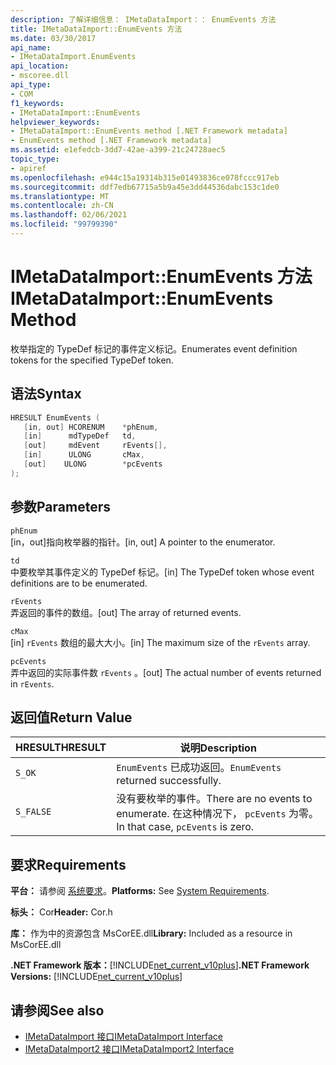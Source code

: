 ```yaml
---
description: 了解详细信息： IMetaDataImport：： EnumEvents 方法
title: IMetaDataImport::EnumEvents 方法
ms.date: 03/30/2017
api_name:
- IMetaDataImport.EnumEvents
api_location:
- mscoree.dll
api_type:
- COM
f1_keywords:
- IMetaDataImport::EnumEvents
helpviewer_keywords:
- IMetaDataImport::EnumEvents method [.NET Framework metadata]
- EnumEvents method [.NET Framework metadata]
ms.assetid: e1efedcb-3dd7-42ae-a399-21c24728aec5
topic_type:
- apiref
ms.openlocfilehash: e944c15a19314b315e01493836ce078fccc917eb
ms.sourcegitcommit: ddf7edb67715a5b9a45e3dd44536dabc153c1de0
ms.translationtype: MT
ms.contentlocale: zh-CN
ms.lasthandoff: 02/06/2021
ms.locfileid: "99799390"
---
```

# <a name="imetadataimportenumevents-method"></a><span data-ttu-id="b74f6-103">IMetaDataImport::EnumEvents 方法</span><span class="sxs-lookup"><span data-stu-id="b74f6-103">IMetaDataImport::EnumEvents Method</span></span>

<span data-ttu-id="b74f6-104">枚举指定的 TypeDef 标记的事件定义标记。</span><span class="sxs-lookup"><span data-stu-id="b74f6-104">Enumerates event definition tokens for the specified TypeDef token.</span></span>  
  
## <a name="syntax"></a><span data-ttu-id="b74f6-105">语法</span><span class="sxs-lookup"><span data-stu-id="b74f6-105">Syntax</span></span>  
  
```cpp  
HRESULT EnumEvents (
   [in, out] HCORENUM    *phEnum,
   [in]      mdTypeDef   td,
   [out]     mdEvent     rEvents[],
   [in]      ULONG       cMax,  
   [out]    ULONG        *pcEvents  
);  
```  
  
## <a name="parameters"></a><span data-ttu-id="b74f6-106">参数</span><span class="sxs-lookup"><span data-stu-id="b74f6-106">Parameters</span></span>  

 `phEnum`  
 <span data-ttu-id="b74f6-107">[in，out]指向枚举器的指针。</span><span class="sxs-lookup"><span data-stu-id="b74f6-107">[in, out] A pointer to the enumerator.</span></span>  
  
 `td`  
 <span data-ttu-id="b74f6-108">中要枚举其事件定义的 TypeDef 标记。</span><span class="sxs-lookup"><span data-stu-id="b74f6-108">[in] The TypeDef token whose event definitions are to be enumerated.</span></span>  
  
 `rEvents`  
 <span data-ttu-id="b74f6-109">弄返回的事件的数组。</span><span class="sxs-lookup"><span data-stu-id="b74f6-109">[out] The array of returned events.</span></span>  
  
 `cMax`  
 <span data-ttu-id="b74f6-110">[in] `rEvents` 数组的最大大小。</span><span class="sxs-lookup"><span data-stu-id="b74f6-110">[in] The maximum size of the `rEvents` array.</span></span>  
  
 `pcEvents`  
 <span data-ttu-id="b74f6-111">弄中返回的实际事件数 `rEvents` 。</span><span class="sxs-lookup"><span data-stu-id="b74f6-111">[out] The actual number of events returned in `rEvents`.</span></span>  
  
## <a name="return-value"></a><span data-ttu-id="b74f6-112">返回值</span><span class="sxs-lookup"><span data-stu-id="b74f6-112">Return Value</span></span>  
  
|<span data-ttu-id="b74f6-113">HRESULT</span><span class="sxs-lookup"><span data-stu-id="b74f6-113">HRESULT</span></span>|<span data-ttu-id="b74f6-114">说明</span><span class="sxs-lookup"><span data-stu-id="b74f6-114">Description</span></span>|  
|-------------|-----------------|  
|`S_OK`|<span data-ttu-id="b74f6-115">`EnumEvents` 已成功返回。</span><span class="sxs-lookup"><span data-stu-id="b74f6-115">`EnumEvents` returned successfully.</span></span>|  
|`S_FALSE`|<span data-ttu-id="b74f6-116">没有要枚举的事件。</span><span class="sxs-lookup"><span data-stu-id="b74f6-116">There are no events to enumerate.</span></span> <span data-ttu-id="b74f6-117">在这种情况下， `pcEvents` 为零。</span><span class="sxs-lookup"><span data-stu-id="b74f6-117">In that case, `pcEvents` is zero.</span></span>|  
  
## <a name="requirements"></a><span data-ttu-id="b74f6-118">要求</span><span class="sxs-lookup"><span data-stu-id="b74f6-118">Requirements</span></span>  

 <span data-ttu-id="b74f6-119">**平台：** 请参阅 [系统要求](../../get-started/system-requirements.md)。</span><span class="sxs-lookup"><span data-stu-id="b74f6-119">**Platforms:** See [System Requirements](../../get-started/system-requirements.md).</span></span>  
  
 <span data-ttu-id="b74f6-120">**标头：** Cor</span><span class="sxs-lookup"><span data-stu-id="b74f6-120">**Header:** Cor.h</span></span>  
  
 <span data-ttu-id="b74f6-121">**库：** 作为中的资源包含 MsCorEE.dll</span><span class="sxs-lookup"><span data-stu-id="b74f6-121">**Library:** Included as a resource in MsCorEE.dll</span></span>  
  
 <span data-ttu-id="b74f6-122">**.NET Framework 版本：**[!INCLUDE[net_current_v10plus](../../../../includes/net-current-v10plus-md.md)]</span><span class="sxs-lookup"><span data-stu-id="b74f6-122">**.NET Framework Versions:** [!INCLUDE[net_current_v10plus](../../../../includes/net-current-v10plus-md.md)]</span></span>  
  
## <a name="see-also"></a><span data-ttu-id="b74f6-123">请参阅</span><span class="sxs-lookup"><span data-stu-id="b74f6-123">See also</span></span>

- [<span data-ttu-id="b74f6-124">IMetaDataImport 接口</span><span class="sxs-lookup"><span data-stu-id="b74f6-124">IMetaDataImport Interface</span></span>](imetadataimport-interface.md)
- [<span data-ttu-id="b74f6-125">IMetaDataImport2 接口</span><span class="sxs-lookup"><span data-stu-id="b74f6-125">IMetaDataImport2 Interface</span></span>](imetadataimport2-interface.md)
